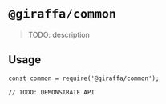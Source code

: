 # `@giraffa/common`

> TODO: description

## Usage

```
const common = require('@giraffa/common');

// TODO: DEMONSTRATE API
```
